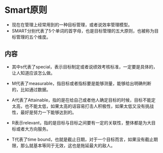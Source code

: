 # Smart原则

- 现在在管理上经常用到的一种目标管理，或者说效率管理模型。
- SMART分别代表了5个单词的首字母，也是目标管理的五大原则，也被称为目标管理的五个维度。

## 内容
- 其中s代表了special，表示目标制定或者说绩效考核标准，一定要是具体的，让人知道应该怎么做。

- M代表了measurable，指目标或者指标要是能够测量，能够给出明确判断的，比如通过数据。

- A代表了Attainable，指的是在给自己或者他人确定目标的时候，目标不能定太高，也不能太低，如果太高的话容易打击人积极性，如果太低又没有挑战性，最好是努力一下能够达到的。

- R表示relevant，指的是目标与目标之间要有一定的关联性，整体都是为大目标或者大方向服务。

- T代表了time bound，也就是截止日期，对于一个目标而言，如果没有截止期限，那么就基本等同于无效，这也是拖延最大的敌人。

